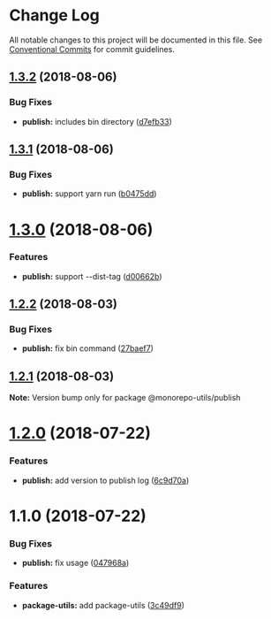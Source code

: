 # Change Log

All notable changes to this project will be documented in this file.
See [Conventional Commits](https://conventionalcommits.org) for commit guidelines.

<a name="1.3.2"></a>
## [1.3.2](https://github.com/azu/monorepo-utils/compare/@monorepo-utils/publish@1.3.1...@monorepo-utils/publish@1.3.2) (2018-08-06)


### Bug Fixes

* **publish:** includes bin directory ([d7efb33](https://github.com/azu/monorepo-utils/commit/d7efb33))




<a name="1.3.1"></a>
## [1.3.1](https://github.com/azu/monorepo-utils/compare/@monorepo-utils/publish@1.3.0...@monorepo-utils/publish@1.3.1) (2018-08-06)


### Bug Fixes

* **publish:** support yarn run ([b0475dd](https://github.com/azu/monorepo-utils/commit/b0475dd))




<a name="1.3.0"></a>
# [1.3.0](https://github.com/azu/monorepo-utils/compare/@monorepo-utils/publish@1.2.2...@monorepo-utils/publish@1.3.0) (2018-08-06)


### Features

* **publish:** support --dist-tag ([d00662b](https://github.com/azu/monorepo-utils/commit/d00662b))




<a name="1.2.2"></a>
## [1.2.2](https://github.com/azu/monorepo-utils/compare/@monorepo-utils/publish@1.2.1...@monorepo-utils/publish@1.2.2) (2018-08-03)


### Bug Fixes

* **publish:** fix bin command ([27baef7](https://github.com/azu/monorepo-utils/commit/27baef7))




<a name="1.2.1"></a>
## [1.2.1](https://github.com/azu/monorepo-utils/compare/@monorepo-utils/publish@1.2.0...@monorepo-utils/publish@1.2.1) (2018-08-03)




**Note:** Version bump only for package @monorepo-utils/publish

<a name="1.2.0"></a>
# [1.2.0](https://github.com/azu/monorepo-utils/compare/@monorepo-utils/publish@1.1.0...@monorepo-utils/publish@1.2.0) (2018-07-22)


### Features

* **publish:** add version to publish log ([6c9d70a](https://github.com/azu/monorepo-utils/commit/6c9d70a))




<a name="1.1.0"></a>
# 1.1.0 (2018-07-22)


### Bug Fixes

* **publish:** fix usage ([047968a](https://github.com/azu/monorepo-utils/commit/047968a))


### Features

* **package-utils:** add package-utils ([3c49df9](https://github.com/azu/monorepo-utils/commit/3c49df9))
